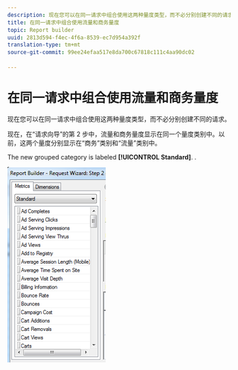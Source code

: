 ```yaml
---
description: 现在您可以在同一请求中组合使用这两种量度类型，而不必分别创建不同的请求。
title: 在同一请求中组合使用流量和商务量度
topic: Report builder
uuid: 2813d594-f4ec-4f6a-8539-ec7d954a392f
translation-type: tm+mt
source-git-commit: 99ee24efaa517e8da700c67818c111c4aa90dc02

---
```



# 在同一请求中组合使用流量和商务量度

现在您可以在同一请求中组合使用这两种量度类型，而不必分别创建不同的请求。

现在，在“请求向导”的第 2 步中，流量和商务量度显示在同一个量度类别中。以前，这两个量度分别显示在“商务”类别和“流量”类别中。

The new grouped category is labeled **[!UICONTROL Standard]**. .

![](assets/standard_metrics.png)

